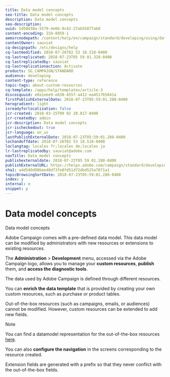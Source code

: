 ```yaml
---
title: Data model concepts
seo-title: Data model concepts
description: Data model concepts
seo-description: 
uuid: 5d50d30a-5579-4e66-9c42-27ab55877ab8
content-encoding: ISO-8859-1
aemsrcnodepath: /content/help/en/campaign/standard/developing/using/data-model-concepts
contentOwner: sauviat
cq-designpath: /etc/designs/help
cq-lastmodified: 2018-07-26T02 53 18.518-0400
cq-lastreplicated: 2018-07-23T05 59 01.328-0400
cq-lastreplicatedby: sauviat
cq-lastreplicationaction: Activate
products: SG_CAMPAIGN/STANDARD
audience: developing
content-type: reference
topic-tags: about-custom-resources
cq-template: /apps/help/templates/article-3
discoiquuid: e0a1eee9-e638-455f-a412-ea451765641a
firstPublishExternalDate: 2018-07-23T05:59:01.288-0400
herogradient: light
isreadyforlocalization: false
jcr-created: 2018-03-15T09 02 20.817-0400
jcr-createdby: admin
jcr-description: Data model concepts
jcr-ischeckedout: true
jcr-language: en_us
lastPublishExternalDate: 2018-07-23T05:59:01.288-0400
lochandoffdate: 2018-07-26T02 53 18.518-0400
loclangtag: locales fr;locales de;locales ja
lr-lastreplicatedby: sauviat@adobe.com
navTitle: Data model concepts
publishexternaldate: 2018-07-23T05 59 01.288-0400
publishExternalURL: https://helpx.adobe.com/campaign/standard/developing/using/data-model-concepts.html
sha1: a4d540d98bee48d73fe8fd51d72dbd525a7071a1
topicBrowsingSortDate: 2018-07-23T05:59:01.288-0400
index: y
internal: n
snippet: y
---
```


# Data model concepts

Data model concepts

Adobe Campaign comes with a pre-defined data model. This data model can be modified by administrators with new resources or extensions to existing resources.

The **Administration** > **Development** menu, accessed via the Adobe Campaign logo, allows you to manage your **custom resources**, **publish** them, and **access the diagnostic tools**.

The data used by Adobe Campaign is defined through different resources.

You can **enrich the data template** that is provided by creating your own custom resources, such as purchase or product tables.

Out-of-the-box resources (such as campaigns, emails, or audiences) cannot be modified. However, custom resources can be extended to add new fields.

>[!NOTE]
>
>You can find a datamodel representation for the out-of-the-box resources [here](https://docs.campaign.adobe.com/doc/standard/en/datamodel/datamodel.html).

You can also **configure the navigation** in the screens corresponding to the resource created.

Extension fields are generated with a prefix so that they never conflict with the out-of-the-box fields.

